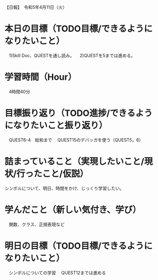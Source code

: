 【日報】　令和5年4月11日（火）
# 本日の目標（TODO目標/できるようになりたいこと）
　1)Skill Doc、QUESTを通し読み。
　2)QUESTを5までは進める。
# 学習時間（Hour）
　4時間40分
# 目標振り返り（TODO進捗/できるようになりたいこと振り返り）
　QUEST6-4　総和まで
　QUEST15のデバッガを使う（QUEST5，6）
# 詰まっていること（実現したいこと/現状/行ったこと/仮説）
   シンボルについて、明日、時間をかけ、じっくり学習したい。
# 学んだこと（新しい気付き、学び）
　関数、クラス、正規表現など
# 明日の目標（TODO目標/できるようになりたいこと）
　シンボルについての学習
　QUEST12までは進める
